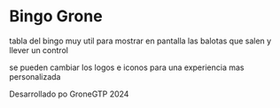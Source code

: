 <h1>Bingo Grone</h1>
<p>tabla del bingo muy util para mostrar en pantalla las balotas que salen y llever un control</p>
<p>se pueden cambiar los logos e iconos para una experiencia mas personalizada</p>
<p>Desarrollado po GroneGTP 2024</p>